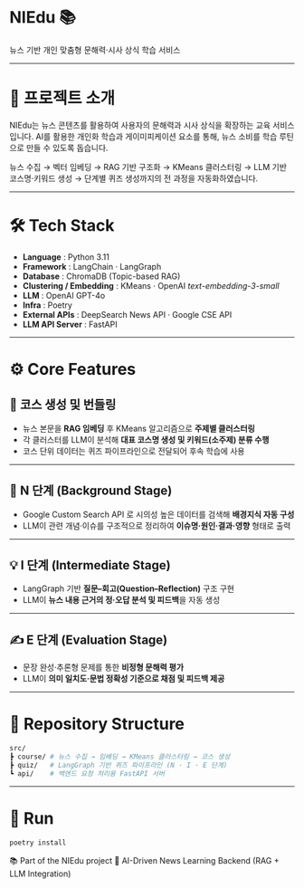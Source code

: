 # NIEdu 📚
뉴스 기반 개인 맞춤형 문해력·시사 상식 학습 서비스

---

# 📌 프로젝트 소개
NIEdu는 뉴스 콘텐츠를 활용하여 사용자의 문해력과 시사 상식을 확장하는 교육 서비스입니다.
AI를 활용한 개인화 학습과 게이미피케이션 요소를 통해, 뉴스 소비를 학습 루틴으로 만들 수 있도록 돕습니다. 

뉴스 수집 → 벡터 임베딩 → RAG 기반 구조화 → KMeans 클러스터링 →  LLM 기반 코스명·키워드 생성 → 단계별 퀴즈 생성까지의 전 과정을 자동화하였습니다.  

---

# 🛠 Tech Stack  
- **Language** : Python 3.11  
- **Framework** : LangChain · LangGraph  
- **Database** : ChromaDB (Topic-based RAG)  
- **Clustering / Embedding** : KMeans · OpenAI *text-embedding-3-small*  
- **LLM** : OpenAI GPT-4o  
- **Infra** : Poetry  
- **External APIs** : DeepSearch News API · Google CSE API  
- **LLM API Server** : FastAPI 

---

# ⚙️ Core Features  

## 🧩 코스 생성 및 번들링
- 뉴스 본문을 **RAG 임베딩** 후 KMeans 알고리즘으로 **주제별 클러스터링**
- 각 클러스터를 LLM이 분석해 **대표 코스명 생성 및 키워드(소주제) 분류 수행**
- 코스 단위 데이터는 퀴즈 파이프라인으로 전달되어 후속 학습에 사용

---

## 🧠 N 단계 (Background Stage)
- Google Custom Search API 로 시의성 높은 데이터를 검색해 **배경지식 자동 구성**
- LLM이 관련 개념·이슈를 구조적으로 정리하여 **이슈명·원인·결과·영향** 형태로 출력

---

## 💡 I 단계 (Intermediate Stage)
- LangGraph 기반 **질문–회고(Question–Reflection)** 구조 구현
- LLM이 **뉴스 내용 근거의 정·오답 분석 및 피드백**을 자동 생성

---

## ✍️ E 단계 (Evaluation Stage)
- 문장 완성·추론형 문제를 통한 **비정형 문해력 평가**
- LLM이 **의미 일치도·문법 정확성 기준으로 채점 및 피드백 제공**

---

# 📂 Repository Structure 
```bash
src/
┣ course/ # 뉴스 수집 → 임베딩 → KMeans 클러스터링 → 코스 생성
┣ quiz/   # LangGraph 기반 퀴즈 파이프라인 (N · I · E 단계)
┗ api/    # 백엔드 요청 처리용 FastAPI 서버
```

---

# 🚀 Run  
```bash
poetry install
```

📚 Part of the NIEdu project
🔗 AI-Driven News Learning Backend (RAG + LLM Integration)